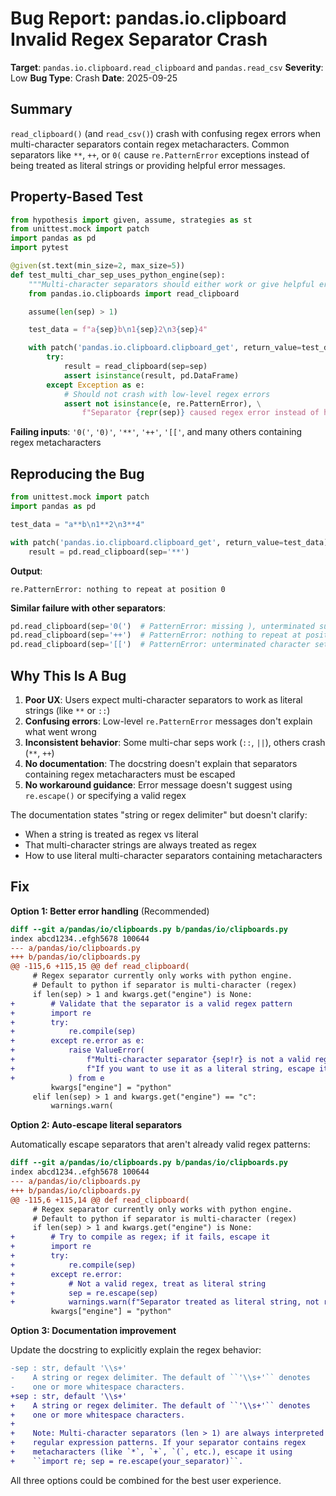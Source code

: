 # Bug Report: pandas.io.clipboard Invalid Regex Separator Crash

**Target**: `pandas.io.clipboard.read_clipboard` and `pandas.read_csv`
**Severity**: Low
**Bug Type**: Crash
**Date**: 2025-09-25

## Summary

`read_clipboard()` (and `read_csv()`) crash with confusing regex errors when multi-character separators contain regex metacharacters. Common separators like `**`, `++`, or `0(` cause `re.PatternError` exceptions instead of being treated as literal strings or providing helpful error messages.

## Property-Based Test

```python
from hypothesis import given, assume, strategies as st
from unittest.mock import patch
import pandas as pd
import pytest

@given(st.text(min_size=2, max_size=5))
def test_multi_char_sep_uses_python_engine(sep):
    """Multi-character separators should either work or give helpful errors"""
    from pandas.io.clipboards import read_clipboard

    assume(len(sep) > 1)

    test_data = f"a{sep}b\n1{sep}2\n3{sep}4"

    with patch('pandas.io.clipboard.clipboard_get', return_value=test_data):
        try:
            result = read_clipboard(sep=sep)
            assert isinstance(result, pd.DataFrame)
        except Exception as e:
            # Should not crash with low-level regex errors
            assert not isinstance(e, re.PatternError), \
                f"Separator {repr(sep)} caused regex error instead of helpful message"
```

**Failing inputs**: `'0('`, `'0)'`, `'**'`, `'++'`, `'[['`, and many others containing regex metacharacters

## Reproducing the Bug

```python
from unittest.mock import patch
import pandas as pd

test_data = "a**b\n1**2\n3**4"

with patch('pandas.io.clipboard.clipboard_get', return_value=test_data):
    result = pd.read_clipboard(sep='**')
```

**Output**:
```
re.PatternError: nothing to repeat at position 0
```

**Similar failure with other separators**:
```python
pd.read_clipboard(sep='0(')  # PatternError: missing ), unterminated subpattern
pd.read_clipboard(sep='++')  # PatternError: nothing to repeat at position 1
pd.read_clipboard(sep='[[')  # PatternError: unterminated character set
```

## Why This Is A Bug

1. **Poor UX**: Users expect multi-character separators to work as literal strings (like `**` or `::`)
2. **Confusing errors**: Low-level `re.PatternError` messages don't explain what went wrong
3. **Inconsistent behavior**: Some multi-char seps work (`::`, `||`), others crash (`**`, `++`)
4. **No documentation**: The docstring doesn't explain that separators containing regex metacharacters must be escaped
5. **No workaround guidance**: Error message doesn't suggest using `re.escape()` or specifying a valid regex

The documentation states "string or regex delimiter" but doesn't clarify:
- When a string is treated as regex vs literal
- That multi-character strings are always treated as regex
- How to use literal multi-character separators containing metacharacters

## Fix

**Option 1: Better error handling** (Recommended)

```diff
diff --git a/pandas/io/clipboards.py b/pandas/io/clipboards.py
index abcd1234..efgh5678 100644
--- a/pandas/io/clipboards.py
+++ b/pandas/io/clipboards.py
@@ -115,6 +115,15 @@ def read_clipboard(
     # Regex separator currently only works with python engine.
     # Default to python if separator is multi-character (regex)
     if len(sep) > 1 and kwargs.get("engine") is None:
+        # Validate that the separator is a valid regex pattern
+        import re
+        try:
+            re.compile(sep)
+        except re.error as e:
+            raise ValueError(
+                f"Multi-character separator {sep!r} is not a valid regular expression. "
+                f"If you want to use it as a literal string, escape it with: re.escape({sep!r})"
+            ) from e
         kwargs["engine"] = "python"
     elif len(sep) > 1 and kwargs.get("engine") == "c":
         warnings.warn(
```

**Option 2: Auto-escape literal separators**

Automatically escape separators that aren't already valid regex patterns:

```diff
diff --git a/pandas/io/clipboards.py b/pandas/io/clipboards.py
index abcd1234..efgh5678 100644
--- a/pandas/io/clipboards.py
+++ b/pandas/io/clipboards.py
@@ -115,6 +115,14 @@ def read_clipboard(
     # Regex separator currently only works with python engine.
     # Default to python if separator is multi-character (regex)
     if len(sep) > 1 and kwargs.get("engine") is None:
+        # Try to compile as regex; if it fails, escape it
+        import re
+        try:
+            re.compile(sep)
+        except re.error:
+            # Not a valid regex, treat as literal string
+            sep = re.escape(sep)
+            warnings.warn(f"Separator treated as literal string, not regex", stacklevel=2)
         kwargs["engine"] = "python"
```

**Option 3: Documentation improvement**

Update the docstring to explicitly explain the regex behavior:

```diff
-sep : str, default '\\s+'
-    A string or regex delimiter. The default of ``'\\s+'`` denotes
-    one or more whitespace characters.
+sep : str, default '\\s+'
+    A string or regex delimiter. The default of ``'\\s+'`` denotes
+    one or more whitespace characters.
+
+    Note: Multi-character separators (len > 1) are always interpreted as
+    regular expression patterns. If your separator contains regex
+    metacharacters (like `*`, `+`, `(`, etc.), escape it using
+    ``import re; sep = re.escape(your_separator)``.
```

All three options could be combined for the best user experience.